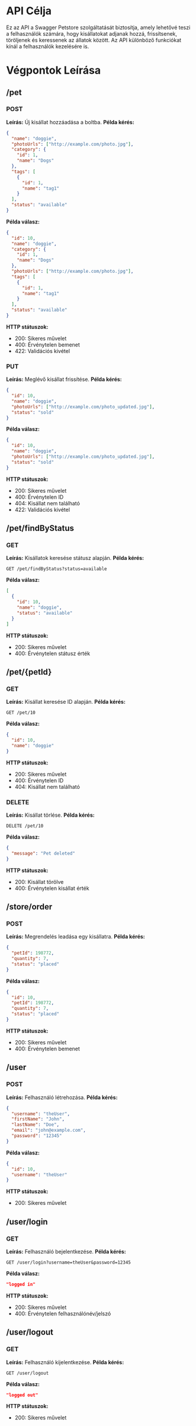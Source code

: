 # API Célja
Ez az API a Swagger Petstore szolgáltatását biztosítja, amely lehetővé teszi a felhasználók számára, hogy kisállatokat adjanak hozzá, frissítsenek, töröljenek és keressenek az állatok között. Az API különböző funkciókat kínál a felhasználók kezelésére is.

# Végpontok Leírása

## /pet
### POST
**Leírás:** Új kisállat hozzáadása a boltba.
**Példa kérés:**
```json
{
  "name": "doggie",
  "photoUrls": ["http://example.com/photo.jpg"],
  "category": {
    "id": 1,
    "name": "Dogs"
  },
  "tags": [
    {
      "id": 1,
      "name": "tag1"
    }
  ],
  "status": "available"
}
```
**Példa válasz:**
```json
{
  "id": 10,
  "name": "doggie",
  "category": {
    "id": 1,
    "name": "Dogs"
  },
  "photoUrls": ["http://example.com/photo.jpg"],
  "tags": [
    {
      "id": 1,
      "name": "tag1"
    }
  ],
  "status": "available"
}
```
**HTTP státuszok:**
- 200: Sikeres művelet
- 400: Érvénytelen bemenet
- 422: Validációs kivétel

### PUT
**Leírás:** Meglévő kisállat frissítése.
**Példa kérés:**
```json
{
  "id": 10,
  "name": "doggie",
  "photoUrls": ["http://example.com/photo_updated.jpg"],
  "status": "sold"
}
```
**Példa válasz:**
```json
{
  "id": 10,
  "name": "doggie",
  "photoUrls": ["http://example.com/photo_updated.jpg"],
  "status": "sold"
}
```
**HTTP státuszok:**
- 200: Sikeres művelet
- 400: Érvénytelen ID
- 404: Kisállat nem található
- 422: Validációs kivétel

## /pet/findByStatus
### GET
**Leírás:** Kisállatok keresése státusz alapján.
**Példa kérés:**
```
GET /pet/findByStatus?status=available
```
**Példa válasz:**
```json
[
  {
    "id": 10,
    "name": "doggie",
    "status": "available"
  }
]
```
**HTTP státuszok:**
- 200: Sikeres művelet
- 400: Érvénytelen státusz érték

## /pet/{petId}
### GET
**Leírás:** Kisállat keresése ID alapján.
**Példa kérés:**
```
GET /pet/10
```
**Példa válasz:**
```json
{
  "id": 10,
  "name": "doggie"
}
```
**HTTP státuszok:**
- 200: Sikeres művelet
- 400: Érvénytelen ID
- 404: Kisállat nem található

### DELETE
**Leírás:** Kisállat törlése.
**Példa kérés:**
```
DELETE /pet/10
```
**Példa válasz:**
```json
{
  "message": "Pet deleted"
}
```
**HTTP státuszok:**
- 200: Kisállat törölve
- 400: Érvénytelen kisállat érték

## /store/order
### POST
**Leírás:** Megrendelés leadása egy kisállatra.
**Példa kérés:**
```json
{
  "petId": 198772,
  "quantity": 7,
  "status": "placed"
}
```
**Példa válasz:**
```json
{
  "id": 10,
  "petId": 198772,
  "quantity": 7,
  "status": "placed"
}
```
**HTTP státuszok:**
- 200: Sikeres művelet
- 400: Érvénytelen bemenet

## /user
### POST
**Leírás:** Felhasználó létrehozása.
**Példa kérés:**
```json
{
  "username": "theUser",
  "firstName": "John",
  "lastName": "Doe",
  "email": "john@example.com",
  "password": "12345"
}
```
**Példa válasz:**
```json
{
  "id": 10,
  "username": "theUser"
}
```
**HTTP státuszok:**
- 200: Sikeres művelet

## /user/login
### GET
**Leírás:** Felhasználó bejelentkezése.
**Példa kérés:**
```
GET /user/login?username=theUser&password=12345
```
**Példa válasz:**
```json
"logged in"
```
**HTTP státuszok:**
- 200: Sikeres művelet
- 400: Érvénytelen felhasználónév/jelszó

## /user/logout
### GET
**Leírás:** Felhasználó kijelentkezése.
**Példa kérés:**
```
GET /user/logout
```
**Példa válasz:**
```json
"logged out"
```
**HTTP státuszok:**
- 200: Sikeres művelet
